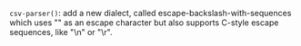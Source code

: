 `csv-parser()`: add a new dialect, called escape-backslash-with-sequences
which uses "\" as an escape character but also supports C-style escape
sequences, like "\n" or "\r".
